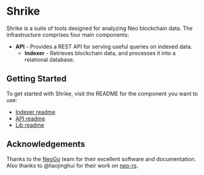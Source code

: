 # Shrike

Shrike is a suite of tools designed for analyzing Neo blockchain data. The infrastructure comprises four main components:

- **API** - Provides a REST API for serving useful queries on indexed data.
    - **Indexer** - Retrieves blockchain data, and processes it into a relational database.

## Getting Started

To get started with Shrike, visit the README for the component you want to use:

- [Indexer readme](./indexer/README.md)
- [API readme](./api/README.md)
- [Lib readme](./lib/README.md)

## Acknowledgements

Thanks to the [NeoGo](https://github.com/nspcc-dev/neo-go) team for their excellent software and documentation. Also thanks to @liaojinghui for their work on [neo-rs](https://github.com/Liaojinghui/neo-rs/).
